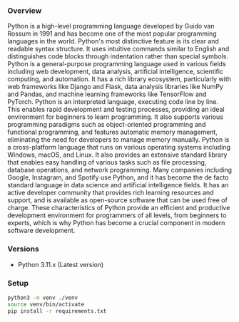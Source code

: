 ### Overview

Python is a high-level programming language developed by Guido van Rossum in 1991 and has become one of the most popular programming languages in the world. Python's most distinctive feature is its clear and readable syntax structure. It uses intuitive commands similar to English and distinguishes code blocks through indentation rather than special symbols.
Python is a general-purpose programming language used in various fields including web development, data analysis, artificial intelligence, scientific computing, and automation. It has a rich library ecosystem, particularly with web frameworks like Django and Flask, data analysis libraries like NumPy and Pandas, and machine learning frameworks like TensorFlow and PyTorch.
Python is an interpreted language, executing code line by line. This enables rapid development and testing processes, providing an ideal environment for beginners to learn programming. It also supports various programming paradigms such as object-oriented programming and functional programming, and features automatic memory management, eliminating the need for developers to manage memory manually.
Python is a cross-platform language that runs on various operating systems including Windows, macOS, and Linux. It also provides an extensive standard library that enables easy handling of various tasks such as file processing, database operations, and network programming.
Many companies including Google, Instagram, and Spotify use Python, and it has become the de facto standard language in data science and artificial intelligence fields. It has an active developer community that provides rich learning resources and support, and is available as open-source software that can be used free of charge.
These characteristics of Python provide an efficient and productive development environment for programmers of all levels, from beginners to experts, which is why Python has become a crucial component in modern software development.

### Versions

- Python 3.11.x (Latest version)

### Setup

```bash
python3 -m venv ./venv
source venv/bin/activate
pip install -r requirements.txt
```
